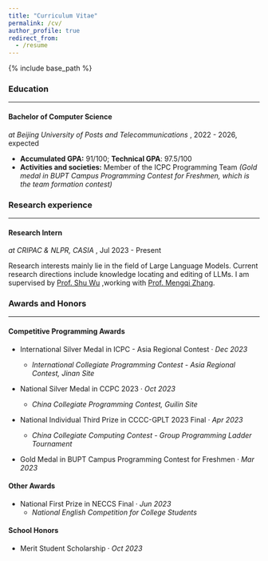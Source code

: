 ```yaml
---
title: "Curriculum Vitae"
permalink: /cv/
author_profile: true
redirect_from:
  - /resume
---
```


{% include base_path %}

### Education

---

#### Bachelor of Computer Science
 *at Beijing University of Posts and Telecommunications* , 2022 - 2026, expected

* **Accumulated GPA:** 91/100; **Technical GPA**: 97.5/100
* **Activities and societies:** Member of the ICPC Programming Team *(Gold medal in BUPT Campus Programming Contest for Freshmen, which is the team formation contest)*

### Research experience

---

#### Research Intern

*at CRIPAC & NLPR, CASIA* , Jul 2023 - Present

Research interests mainly lie in the field of Large Language Models. Current research directions include knowledge locating and editing of LLMs. I am supervised by [Prof. Shu Wu](http://shuwu.name/) ,working with [Prof. Mengqi Zhang](https://zm7.github.io/).

### Awards and Honors

---

####  Competitive Programming Awards

- International Silver Medal in ICPC - Asia Regional Contest · *Dec 2023*
	- *International Collegiate Programming Contest - Asia Regional Contest, Jinan Site*

- National Silver Medal in CCPC 2023 · *Oct 2023*
	- *China Collegiate Programming Contest, Guilin Site*
- National Individual Third Prize in CCCC-GPLT 2023 Final · *Apr 2023*
	- *China Collegiate Computing Contest - Group Programming Ladder Tournament*
- Gold Medal in BUPT Campus Programming Contest for Freshmen · *Mar 2023*

#### Other Awards

- National First Prize in NECCS Final · *Jun 2023*
	- *National English Competition for College Students*

#### School Honors

- Merit Student Scholarship · *Oct 2023*

